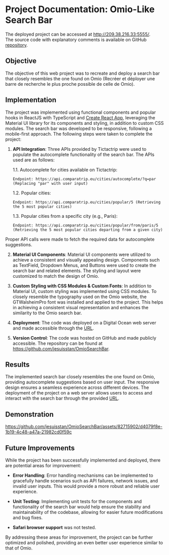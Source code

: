 # Project Documentation: Omio-Like Search Bar

The deployed project can be accessed at http://209.38.216.33:5555/. \
The source code with explanatory comments is available on GitHub [repository](https://github.com/jesuisstan/OmioSearchBar).

## Objective

The objective of this web project was to recreate and deploy a search bar that closely resembles the one found on Omio (Recréer et déployer une barre de recherche le plus proche possible de celle de Omio).

## Implementation

The project was implemented using functional components and popular hooks in ReactJS with TypeScript and [Create React App](https://facebook.github.io/create-react-app/docs/getting-started), leveraging the Material UI library for its components and styling, in addition to custom CSS modules. The search bar was developed to be responsive, following a mobile-first approach. The following steps were taken to complete the project:

1.  **API Integration**: Three APIs provided by Tictactrip were used to populate the autocomplete functionality of the search bar. The APIs used are as follows:

    1.1. Autocomplete for cities available on Tictactrip:

        Endpoint: https://api.comparatrip.eu/cities/autocomplete/?q=par (Replacing "par" with user input)

    1.2. Popular cities:

        Endpoint: https://api.comparatrip.eu/cities/popular/5 (Retrieving the 5 most popular cities)

    1.3. Popular cities from a specific city (e.g., Paris):

        Endpoint: https://api.comparatrip.eu/cities/popular/from/paris/5 (Retrieving the 5 most popular cities departing from a given city)

Proper API calls were made to fetch the required data for autocomplete suggestions.

2. **Material UI Components**: Material UI components were utilized to achieve a consistent and visually appealing design. Components such as TextField, Dropdown Menus, and Buttons were used to create the search bar and related elements. The styling and layout were customized to match the design of Omio.

3. **Custom Styling with CSS Modules & Custom Fonts**: In addition to Material UI, custom styling was implemented using CSS modules. To closely resemble the typography used on the Omio website, the GTWalsheimPro font was installed and applied to the project. This helps in achieving a consistent visual representation and enhances the similarity to the Omio search bar.

4. **Deployment**: The code was deployed on a Digital Ocean web server and made accessible through the [URL](http://209.38.216.33:5555/).

5. **Version Control**: The code was hosted on GitHub and made publicly accessible. The repository can be found at https://github.com/jesuisstan/OmioSearchBar.

## Results

The implemented search bar closely resembles the one found on Omio, providing autocomplete suggestions based on user input. The responsive design ensures a seamless experience across different devices. The deployment of the project on a web server allows users to access and interact with the search bar through the provided [URL](http://209.38.216.33:5555/).

## Demonstration



https://github.com/jesuisstan/OmioSearchBar/assets/82715902/d4079f8e-1b19-4c48-a47a-21982cd0f59c



## Future Improvements

While the project has been successfully implemented and deployed, there are potential areas for improvement:

- **Error Handling**: Error handling mechanisms can be implemented to gracefully handle scenarios such as API failures, network issues, and invalid user inputs. This would provide a more robust and reliable user experience.

- **Unit Testing**: Implementing unit tests for the components and functionality of the search bar would help ensure the stability and maintainability of the codebase, allowing for easier future modifications and bug fixes.

- **Safari browser support** was not tested.

By addressing these areas for improvement, the project can be further optimized and polished, providing an even better user experience similar to that of Omio.

